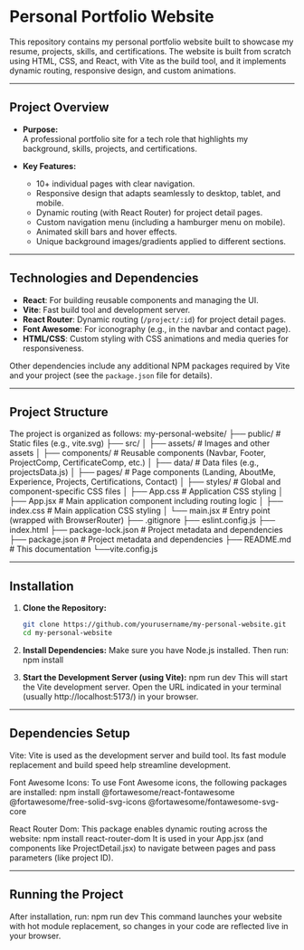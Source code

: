# Personal Portfolio Website

This repository contains my personal portfolio website built to showcase my resume, projects, skills, and certifications. The website is built from scratch using HTML, CSS, and React, with Vite as the build tool, and it implements dynamic routing, responsive design, and custom animations.

---

## Project Overview

- **Purpose:**  
  A professional portfolio site for a tech role that highlights my background, skills, projects, and certifications.
  
- **Key Features:**
  - 10+ individual pages with clear navigation.
  - Responsive design that adapts seamlessly to desktop, tablet, and mobile.
  - Dynamic routing (with React Router) for project detail pages.
  - Custom navigation menu (including a hamburger menu on mobile).
  - Animated skill bars and hover effects.
  - Unique background images/gradients applied to different sections.

---

## Technologies and Dependencies

- **React**: For building reusable components and managing the UI.
- **Vite**: Fast build tool and development server.
- **React Router**: Dynamic routing (`/project/:id`) for project detail pages.
- **Font Awesome**: For iconography (e.g., in the navbar and contact page).
- **HTML/CSS**: Custom styling with CSS animations and media queries for responsiveness.

Other dependencies include any additional NPM packages required by Vite and your project (see the `package.json` file for details).

---

## Project Structure

The project is organized as follows:
my-personal-website/ 
├── public/ # Static files (e.g., vite.svg) 
├── src/ 
│ ├── assets/ # Images and other assets 
│ ├── components/ # Reusable components (Navbar, Footer, ProjectComp, CertificateComp, etc.) 
│ ├── data/ # Data files (e.g., projectsData.js) 
│ ├── pages/ # Page components (Landing, AboutMe, Experience, Projects, Certifications, Contact) 
│ ├── styles/ # Global and component-specific CSS files 
│ ├── App.css # Application CSS styling
│ ├── App.jsx # Main application component including routing logic 
│ ├── index.css # Main application CSS styling
│ └── main.jsx # Entry point (wrapped with BrowserRouter) 
├── .gitignore
├── eslint.config.js
├── index.html
├── package-lock.json # Project metadata and dependencies 
├── package.json # Project metadata and dependencies 
├── README.md # This documentation
└──vite.config.js

---

## Installation

1. **Clone the Repository:**

   ```bash
   git clone https://github.com/yourusername/my-personal-website.git
   cd my-personal-website

2. **Install Dependencies:**
    Make sure you have Node.js installed. Then run: npm install

3. **Start the Development Server (using Vite):**
    npm run dev
    This will start the Vite development server. Open the URL indicated in your terminal (usually http://localhost:5173/) in your browser.

---

## Dependencies Setup
Vite: Vite is used as the development server and build tool. Its fast module replacement and build speed help streamline development.

Font Awesome Icons: To use Font Awesome icons, the following packages are installed:
npm install @fortawesome/react-fontawesome @fortawesome/free-solid-svg-icons @fortawesome/fontawesome-svg-core

React Router Dom: This package enables dynamic routing across the website:
npm install react-router-dom
It is used in your App.jsx (and components like ProjectDetail.jsx) to navigate between pages and pass parameters (like project ID).

---

## Running the Project
After installation, run: npm run dev
This command launches your website with hot module replacement, so changes in your code are reflected live in your browser.

